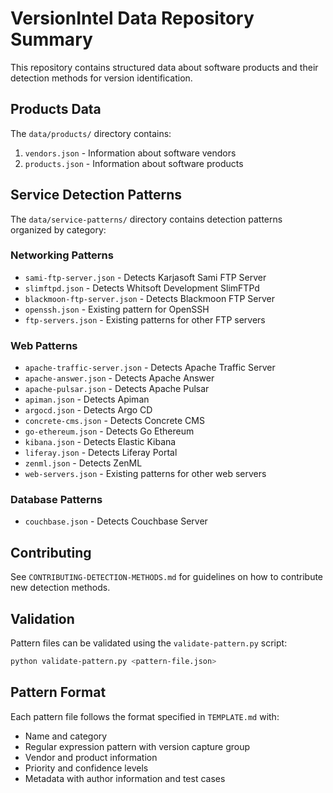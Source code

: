 # VersionIntel Data Repository Summary

This repository contains structured data about software products and their detection methods for version identification.

## Products Data

The `data/products/` directory contains:

1. `vendors.json` - Information about software vendors
2. `products.json` - Information about software products

## Service Detection Patterns

The `data/service-patterns/` directory contains detection patterns organized by category:

### Networking Patterns
- `sami-ftp-server.json` - Detects Karjasoft Sami FTP Server
- `slimftpd.json` - Detects Whitsoft Development SlimFTPd
- `blackmoon-ftp-server.json` - Detects Blackmoon FTP Server
- `openssh.json` - Existing pattern for OpenSSH
- `ftp-servers.json` - Existing patterns for other FTP servers

### Web Patterns
- `apache-traffic-server.json` - Detects Apache Traffic Server
- `apache-answer.json` - Detects Apache Answer
- `apache-pulsar.json` - Detects Apache Pulsar
- `apiman.json` - Detects Apiman
- `argocd.json` - Detects Argo CD
- `concrete-cms.json` - Detects Concrete CMS
- `go-ethereum.json` - Detects Go Ethereum
- `kibana.json` - Detects Elastic Kibana
- `liferay.json` - Detects Liferay Portal
- `zenml.json` - Detects ZenML
- `web-servers.json` - Existing patterns for other web servers

### Database Patterns
- `couchbase.json` - Detects Couchbase Server

## Contributing

See `CONTRIBUTING-DETECTION-METHODS.md` for guidelines on how to contribute new detection methods.

## Validation

Pattern files can be validated using the `validate-pattern.py` script:

```bash
python validate-pattern.py <pattern-file.json>
```

## Pattern Format

Each pattern file follows the format specified in `TEMPLATE.md` with:
- Name and category
- Regular expression pattern with version capture group
- Vendor and product information
- Priority and confidence levels
- Metadata with author information and test cases